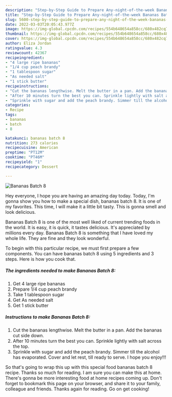 ```yaml
---
description: "Step-by-Step Guide to Prepare Any-night-of-the-week Bananas Batch 8"
title: "Step-by-Step Guide to Prepare Any-night-of-the-week Bananas Batch 8"
slug: 5600-step-by-step-guide-to-prepare-any-night-of-the-week-bananas-batch-8
date: 2022-03-03T20:05:43.977Z
image: https://img-global.cpcdn.com/recipes/554b648654a858cc/680x482cq70/bananas-batch-8-recipe-main-photo.jpg
thumbnail: https://img-global.cpcdn.com/recipes/554b648654a858cc/680x482cq70/bananas-batch-8-recipe-main-photo.jpg
cover: https://img-global.cpcdn.com/recipes/554b648654a858cc/680x482cq70/bananas-batch-8-recipe-main-photo.jpg
author: Eliza Jordan
ratingvalue: 4.3
reviewcount: 42367
recipeingredient:
- "4 large ripe bananas"
- "1/4 cup peach brandy"
- "1 tablespoon sugar"
- "As needed salt"
- "1 stick butter"
recipeinstructions:
- "Cut the bananas lengthwise. Melt the butter in a pan. Add the bananas cut side down."
- "After 10 minutes turn the best you can. Sprinkle lightly with salt across the top."
- "Sprinkle with sugar and add the peach brandy. Simmer till the alcohol has evaporated. Cover and let rest, till ready to serve. I hope you enjoy!!!"
categories:
- Recipe
tags:
- bananas
- batch
- 8

katakunci: bananas batch 8 
nutrition: 273 calories
recipecuisine: American
preptime: "PT12M"
cooktime: "PT46M"
recipeyield: "1"
recipecategory: Dessert

---
```



![Bananas Batch 8](https://img-global.cpcdn.com/recipes/554b648654a858cc/680x482cq70/bananas-batch-8-recipe-main-photo.jpg)

Hey everyone, I hope you are having an amazing day today. Today, I'm gonna show you how to make a special dish, bananas batch 8. It is one of my favorites. This time, I will make it a little bit tasty. This is gonna smell and look delicious.

Bananas Batch 8 is one of the most well liked of current trending foods in the world. It is easy, it is quick, it tastes delicious. It's appreciated by millions every day. Bananas Batch 8 is something that I have loved my whole life. They are fine and they look wonderful.




To begin with this particular recipe, we must first prepare a few components. You can have bananas batch 8 using 5 ingredients and 3 steps. Here is how you cook that.

<!--inarticleads1-->

##### The ingredients needed to make Bananas Batch 8:

1. Get 4 large ripe bananas
1. Prepare 1/4 cup peach brandy
1. Take 1 tablespoon sugar
1. Get As needed salt
1. Get 1 stick butter




<!--inarticleads2-->

##### Instructions to make Bananas Batch 8:

1. Cut the bananas lengthwise. Melt the butter in a pan. Add the bananas cut side down.
1. After 10 minutes turn the best you can. Sprinkle lightly with salt across the top.
1. Sprinkle with sugar and add the peach brandy. Simmer till the alcohol has evaporated. Cover and let rest, till ready to serve. I hope you enjoy!!!




So that's going to wrap this up with this special food bananas batch 8 recipe. Thanks so much for reading. I am sure you can make this at home. There's gonna be more interesting food at home recipes coming up. Don't forget to bookmark this page on your browser, and share it to your family, colleague and friends. Thanks again for reading. Go on get cooking!
